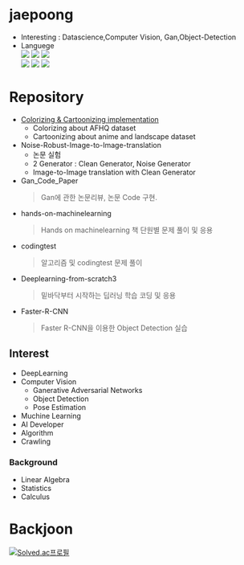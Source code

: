# jaepoong
- Interesting : Datascience,Computer Vision, Gan,Object-Detection
- Languege\
<img src="https://img.shields.io/badge/Python-3776AB?style=flat-square&logo=Python&logoColor=white"/>   <img src="https://img.shields.io/badge/Pytorch-EE4C2C?style=flat-square&logo=Pytorch&logoColor=white"/>   <img src="https://img.shields.io/badge/Tensorflow-FF6F00?style=flat-square&logo=Tensorflow&logoColor=white"/> <br/> <img src="https://img.shields.io/badge/scikitlearn-F7931E?style=flat-square&logo=Scikit-learn&logoColor=white"/> <img src="https://img.shields.io/badge/Java-007396?style=flat-square&logo=Java&logoColor=white"/> <img src="https://img.shields.io/badge/C-A8B9CC?style=flat-square&logo=C&logoColor=white"/>
# Repository
* [Colorizing & Cartoonizing implementation](https://github.com/jaepoong/Colorization-GAN)
  * Colorizing about AFHQ dataset
  * Cartoonizing about anime and landscape dataset
* Noise-Robust-Image-to-Image-translation 
  * 논문 실험
  * 2 Generator : Clean Generator, Noise Generator
  * Image-to-Image translation with Clean Generator
* Gan_Code_Paper
  > Gan에 관한 논문리뷰, 논문 Code 구현.
* hands-on-machinelearning
  > Hands on machinelearning 책 단원별 문제 풀이 및 응용
* codingtest
  > 알고리즘 및 codingtest 문제 풀이
* Deeplearning-from-scratch3
  > 밑바닥부터 시작하는 딥러닝 학습 코딩 및 응용
* Faster-R-CNN
  > Faster R-CNN을 이용한 Object Detection 실습
 
## Interest
* DeepLearning
* Computer Vision
  * Ganerative Adversarial Networks
  * Object Detection
  * Pose Estimation
* Muchine Learning
* AI Developer
* Algorithm
* Crawling

### Background
* Linear Algebra
* Statistics
* Calculus


# Backjoon

[![Solved.ac프로필](http://mazassumnida.wtf/api/v2/generate_badge?boj=tjfwownd)](https://solved.ac/tjfwownd)
